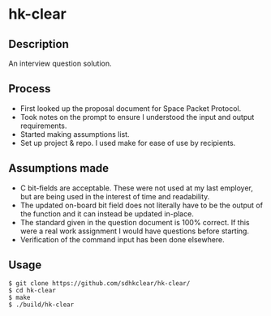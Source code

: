 # hk-clear
## Description
An interview question solution.
## Process
- First looked up the proposal document for Space Packet Protocol.
- Took notes on the prompt to ensure I understood the input and output requirements.
- Started making assumptions list.
- Set up project & repo. I used make for ease of use by recipients.

## Assumptions made
- C bit-fields are acceptable. These were not used at my last employer, but are being used in the interest of time and readability.
- The updated on-board bit field does not literally have to be the output of the function and it can instead be updated in-place.
- The standard given in the question document is 100% correct. If this were a real work assignment I would have questions before starting.
- Verification of the command input has been done elsewhere.

## Usage
```
$ git clone https://github.com/sdhkclear/hk-clear/
$ cd hk-clear
$ make
$ ./build/hk-clear
```

